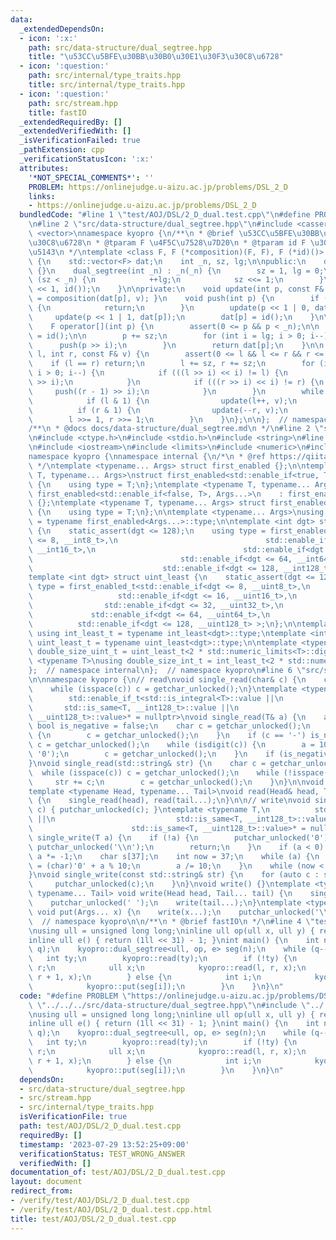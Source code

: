 ```yaml
---
data:
  _extendedDependsOn:
  - icon: ':x:'
    path: src/data-structure/dual_segtree.hpp
    title: "\u53CC\u5BFE\u30BB\u30B0\u30E1\u30F3\u30C8\u6728"
  - icon: ':question:'
    path: src/internal/type_traits.hpp
    title: src/internal/type_traits.hpp
  - icon: ':question:'
    path: src/stream.hpp
    title: fastIO
  _extendedRequiredBy: []
  _extendedVerifiedWith: []
  _isVerificationFailed: true
  _pathExtension: cpp
  _verificationStatusIcon: ':x:'
  attributes:
    '*NOT_SPECIAL_COMMENTS*': ''
    PROBLEM: https://onlinejudge.u-aizu.ac.jp/problems/DSL_2_D
    links:
    - https://onlinejudge.u-aizu.ac.jp/problems/DSL_2_D
  bundledCode: "#line 1 \"test/AOJ/DSL/2_D_dual.test.cpp\"\n#define PROBLEM \"https://onlinejudge.u-aizu.ac.jp/problems/DSL_2_D\"\
    \n#line 2 \"src/data-structure/dual_segtree.hpp\"\n#include <cassert>\n#include\
    \ <vector>\nnamespace kyopro {\n/**\n * @brief \u53CC\u5BFE\u30BB\u30B0\u30E1\u30F3\
    \u30C8\u6728\n * @tparam F \u4F5C\u7528\u7D20\n * @tparam id F \u306E\u5358\u4F4D\
    \u5143\n */\ntemplate <class F, F (*composition)(F, F), F (*id)()> class dual_segtree\
    \ {\n    std::vector<F> dat;\n    int _n, sz, lg;\n\npublic:\n    dual_segtree()\
    \ {}\n    dual_segtree(int _n) : _n(_n) {\n        sz = 1, lg = 0;\n        while\
    \ (sz < _n) {\n            ++lg;\n            sz <<= 1;\n        }\n        dat.assign(sz\
    \ << 1, id());\n    }\n\nprivate:\n    void update(int p, const F& v) { dat[p]\
    \ = composition(dat[p], v); }\n    void push(int p) {\n        if (dat[p] == id())\
    \ {\n            return;\n        }\n        update(p << 1 | 0, dat[p]);\n   \
    \     update(p << 1 | 1, dat[p]);\n        dat[p] = id();\n    }\n\npublic:\n\
    \    F operator[](int p) {\n        assert(0 <= p && p < _n);\n\n        F res\
    \ = id();\n\n        p += sz;\n        for (int i = lg; i > 0; i--) {\n      \
    \      push(p >> i);\n        }\n        return dat[p];\n    }\n\n    void apply(int\
    \ l, int r, const F& v) {\n        assert(0 <= l && l <= r && r <= _n);\n    \
    \    if (l == r) return;\n        l += sz, r += sz;\n        for (int i = lg;\
    \ i > 0; i--) {\n            if (((l >> i) << i) != l) {\n                push(l\
    \ >> i);\n            }\n            if (((r >> i) << i) != r) {\n           \
    \     push((r - 1) >> i);\n            }\n        }\n        while (l < r) {\n\
    \            if (l & 1) {\n                update(l++, v);\n            }\n  \
    \          if (r & 1) {\n                update(--r, v);\n            }\n    \
    \        l >>= 1, r >>= 1;\n        }\n    }\n};\n\n};  // namespace kyopro\n\n\
    /**\n * @docs docs/data-structure/dual_segtree.md\n */\n#line 2 \"src/stream.hpp\"\
    \n#include <ctype.h>\n#include <stdio.h>\n#include <string>\n#line 2 \"src/internal/type_traits.hpp\"\
    \n#include <iostream>\n#include <limits>\n#include <numeric>\n#include <typeinfo>\n\
    namespace kyopro {\nnamespace internal {\n/*\n * @ref https://qiita.com/kazatsuyu/items/f8c3b304e7f8b35263d8\n\
    \ */\ntemplate <typename... Args> struct first_enabled {};\n\ntemplate <typename\
    \ T, typename... Args>\nstruct first_enabled<std::enable_if<true, T>, Args...>\
    \ {\n    using type = T;\n};\ntemplate <typename T, typename... Args>\nstruct\
    \ first_enabled<std::enable_if<false, T>, Args...>\n    : first_enabled<Args...>\
    \ {};\ntemplate <typename T, typename... Args> struct first_enabled<T, Args...>\
    \ {\n    using type = T;\n};\n\ntemplate <typename... Args>\nusing first_enabled_t\
    \ = typename first_enabled<Args...>::type;\n\ntemplate <int dgt> struct int_least\
    \ {\n    static_assert(dgt <= 128);\n    using type = first_enabled_t<std::enable_if<dgt\
    \ <= 8, __int8_t>,\n                                 std::enable_if<dgt <= 16,\
    \ __int16_t>,\n                                 std::enable_if<dgt <= 32, __int32_t>,\n\
    \                                 std::enable_if<dgt <= 64, __int64_t>,\n    \
    \                             std::enable_if<dgt <= 128, __int128_t> >;\n};\n\
    template <int dgt> struct uint_least {\n    static_assert(dgt <= 128);\n    using\
    \ type = first_enabled_t<std::enable_if<dgt <= 8, __uint8_t>,\n              \
    \                   std::enable_if<dgt <= 16, __uint16_t>,\n                 \
    \                std::enable_if<dgt <= 32, __uint32_t>,\n                    \
    \             std::enable_if<dgt <= 64, __uint64_t>,\n                       \
    \          std::enable_if<dgt <= 128, __uint128_t> >;\n};\n\ntemplate <int dgt>\
    \ using int_least_t = typename int_least<dgt>::type;\ntemplate <int dgt> using\
    \ uint_least_t = typename uint_least<dgt>::type;\n\ntemplate <typename T>\nusing\
    \ double_size_uint_t = uint_least_t<2 * std::numeric_limits<T>::digits>;\n\ntemplate\
    \ <typename T>\nusing double_size_int_t = int_least_t<2 * std::numeric_limits<T>::digits>;\n\
    };  // namespace internal\n};  // namespace kyopro\n#line 6 \"src/stream.hpp\"\
    \n\nnamespace kyopro {\n// read\nvoid single_read(char& c) {\n    c = getchar_unlocked();\n\
    \    while (isspace(c)) c = getchar_unlocked();\n}\ntemplate <typename T,\n  \
    \        std::enable_if_t<std::is_integral<T>::value ||\n                    \
    \       std::is_same<T, __int128_t>::value ||\n                           std::is_same<T,\
    \ __uint128_t>::value>* = nullptr>\nvoid single_read(T& a) {\n    a = 0;\n   \
    \ bool is_negative = false;\n    char c = getchar_unlocked();\n    while (isspace(c))\
    \ {\n        c = getchar_unlocked();\n    }\n    if (c == '-') is_negative = true,\
    \ c = getchar_unlocked();\n    while (isdigit(c)) {\n        a = 10 * a + (c -\
    \ '0');\n        c = getchar_unlocked();\n    }\n    if (is_negative) a *= -1;\n\
    }\nvoid single_read(std::string& str) {\n    char c = getchar_unlocked();\n  \
    \  while (isspace(c)) c = getchar_unlocked();\n    while (!isspace(c)) {\n   \
    \     str += c;\n        c = getchar_unlocked();\n    }\n}\n\nvoid read() {}\n\
    template <typename Head, typename... Tail>\nvoid read(Head& head, Tail&... tail)\
    \ {\n    single_read(head), read(tail...);\n}\n\n// write\nvoid single_write(char\
    \ c) { putchar_unlocked(c); }\ntemplate <typename T,\n          std::enable_if_t<std::is_integral<T>::value\
    \ ||\n                           std::is_same<T, __int128_t>::value ||\n     \
    \                      std::is_same<T, __uint128_t>::value>* = nullptr>\nvoid\
    \ single_write(T a) {\n    if (!a) {\n        putchar_unlocked('0');\n       \
    \ putchar_unlocked('\\n');\n        return;\n    }\n    if (a < 0) putchar_unlocked('-'),\
    \ a *= -1;\n    char s[37];\n    int now = 37;\n    while (a) {\n        s[--now]\
    \ = (char)'0' + a % 10;\n        a /= 10;\n    }\n    while (now < 37) putchar_unlocked(s[now++]);\n\
    }\nvoid single_write(const std::string& str) {\n    for (auto c : str) {\n   \
    \     putchar_unlocked(c);\n    }\n}\nvoid write() {}\ntemplate <typename Head,\
    \ typename... Tail> void write(Head head, Tail... tail) {\n    single_write(head);\n\
    \    putchar_unlocked(' ');\n    write(tail...);\n}\ntemplate <typename... Args>\
    \ void put(Args... x) {\n    write(x...);\n    putchar_unlocked('\\n');\n}\n};\
    \  // namespace kyopro\n\n/**\n * @brief fastIO\n */\n#line 4 \"test/AOJ/DSL/2_D_dual.test.cpp\"\
    \nusing ull = unsigned long long;\ninline ull op(ull x, ull y) { return y; }\n\
    inline ull e() { return (1ll << 31) - 1; }\nint main() {\n    int n, q;\n    kyopro::read(n,\
    \ q);\n    kyopro::dual_segtree<ull, op, e> seg(n);\n    while (q--) {\n     \
    \   int ty;\n        kyopro::read(ty);\n        if (!ty) {\n            int l,\
    \ r;\n            ull x;\n            kyopro::read(l, r, x);\n            seg.apply(l,\
    \ r + 1, x);\n        } else {\n            int i;\n            kyopro::read(i);\n\
    \            kyopro::put(seg[i]);\n        }\n    }\n}\n"
  code: "#define PROBLEM \"https://onlinejudge.u-aizu.ac.jp/problems/DSL_2_D\"\n#include\
    \ \"../../../src/data-structure/dual_segtree.hpp\"\n#include \"../../../src/stream.hpp\"\
    \nusing ull = unsigned long long;\ninline ull op(ull x, ull y) { return y; }\n\
    inline ull e() { return (1ll << 31) - 1; }\nint main() {\n    int n, q;\n    kyopro::read(n,\
    \ q);\n    kyopro::dual_segtree<ull, op, e> seg(n);\n    while (q--) {\n     \
    \   int ty;\n        kyopro::read(ty);\n        if (!ty) {\n            int l,\
    \ r;\n            ull x;\n            kyopro::read(l, r, x);\n            seg.apply(l,\
    \ r + 1, x);\n        } else {\n            int i;\n            kyopro::read(i);\n\
    \            kyopro::put(seg[i]);\n        }\n    }\n}\n"
  dependsOn:
  - src/data-structure/dual_segtree.hpp
  - src/stream.hpp
  - src/internal/type_traits.hpp
  isVerificationFile: true
  path: test/AOJ/DSL/2_D_dual.test.cpp
  requiredBy: []
  timestamp: '2023-07-29 13:52:25+09:00'
  verificationStatus: TEST_WRONG_ANSWER
  verifiedWith: []
documentation_of: test/AOJ/DSL/2_D_dual.test.cpp
layout: document
redirect_from:
- /verify/test/AOJ/DSL/2_D_dual.test.cpp
- /verify/test/AOJ/DSL/2_D_dual.test.cpp.html
title: test/AOJ/DSL/2_D_dual.test.cpp
---
```

